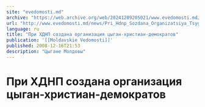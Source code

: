 ```yaml
---
site: "evedomosti.md"
archive: "https://web.archive.org/web/20241209205021/www.evedomosti.md/news/Pri_Hdnp_Sozdana_Organizatsiya_Tsyganhristiandemokratov"
url: "http://www.evedomosti.md/news/Pri_Hdnp_Sozdana_Organizatsiya_Tsyganhristiandemokratov"
language: ru
title: "При ХДНП создана организация цыган-христиан-демократов"
publication: '[[Moldavskie Vedomosti]]'
published: 2008-12-16T21:53
description: "Цыгане Молдовы"
---
```


# При ХДНП создана организация цыган-христиан-демократов

